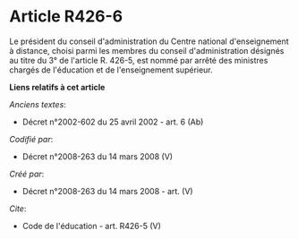 # Article R426-6

Le président du conseil d'administration du Centre national d'enseignement à distance, choisi parmi les membres du conseil
d'administration désignés au titre du 3° de l'article R. 426-5, est nommé par arrêté des ministres chargés de l'éducation et
de l'enseignement supérieur.

**Liens relatifs à cet article**

_Anciens textes_:

  - Décret n°2002-602 du 25 avril 2002 - art. 6 (Ab)

_Codifié par_:

  - Décret n°2008-263 du 14 mars 2008 (V)

_Créé par_:

  - Décret n°2008-263 du 14 mars 2008 - art. (V)

_Cite_:

  - Code de l'éducation - art. R426-5 (V)
